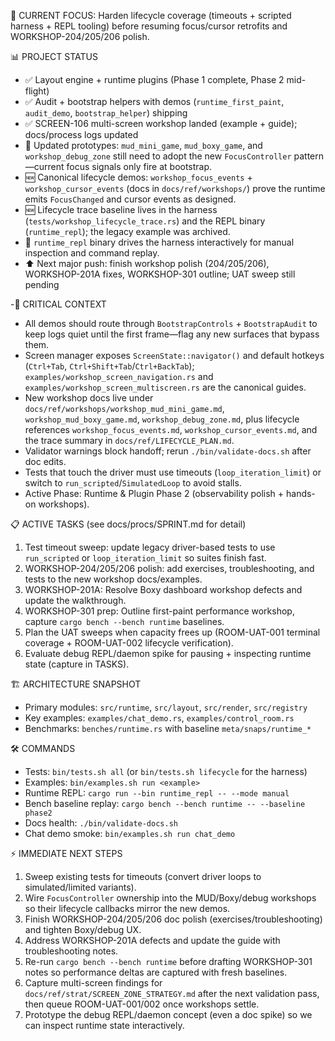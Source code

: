 🎯 CURRENT FOCUS: Harden lifecycle coverage (timeouts + scripted harness + REPL tooling) before resuming focus/cursor retrofits and WORKSHOP-204/205/206 polish.

📊 PROJECT STATUS
- ✅ Layout engine + runtime plugins (Phase 1 complete, Phase 2 mid-flight)
- ✅ Audit + bootstrap helpers with demos (`runtime_first_paint`, `audit_demo`, `bootstrap_helper`) shipping
- ✅ SCREEN-106 multi-screen workshop landed (example + guide); docs/process logs updated
- 🔄 Updated prototypes: `mud_mini_game`, `mud_boxy_game`, and `workshop_debug_zone` still need to adopt the new `FocusController` pattern—current focus signals only fire at bootstrap.
- 🆕 Canonical lifecycle demos: `workshop_focus_events` + `workshop_cursor_events` (docs in `docs/ref/workshops/`) prove the runtime emits `FocusChanged` and cursor events as designed.
- 🆕 Lifecycle trace baseline lives in the harness (`tests/workshop_lifecycle_trace.rs`) and the REPL binary (`runtime_repl`); the legacy example was archived.
- 🧪 `runtime_repl` binary drives the harness interactively for manual inspection and command replay.
- ⬆️ Next major push: finish workshop polish (204/205/206), WORKSHOP-201A fixes, WORKSHOP-301 outline; UAT sweep still pending

-🚨 CRITICAL CONTEXT
- All demos should route through `BootstrapControls` + `BootstrapAudit` to keep logs quiet until the first frame—flag any new surfaces that bypass them.
- Screen manager exposes `ScreenState::navigator()` and default hotkeys (`Ctrl+Tab`, `Ctrl+Shift+Tab`/`Ctrl+BackTab`); `examples/workshop_screen_navigation.rs` and `examples/workshop_screen_multiscreen.rs` are the canonical guides.
- New workshop docs live under `docs/ref/workshops/workshop_mud_mini_game.md`, `workshop_mud_boxy_game.md`, `workshop_debug_zone.md`, plus lifecycle references `workshop_focus_events.md`, `workshop_cursor_events.md`, and the trace summary in `docs/ref/LIFECYCLE_PLAN.md`.
- Validator warnings block handoff; rerun `./bin/validate-docs.sh` after doc edits.
- Tests that touch the driver must use timeouts (`loop_iteration_limit`) or switch to `run_scripted`/`SimulatedLoop` to avoid stalls.
- Active Phase: Runtime & Plugin Phase 2 (observability polish + hands-on workshops).

📋 ACTIVE TASKS (see docs/procs/SPRINT.md for detail)
1. Test timeout sweep: update legacy driver-based tests to use `run_scripted` or `loop_iteration_limit` so suites finish fast.
2. WORKSHOP-204/205/206 polish: add exercises, troubleshooting, and tests to the new workshop docs/examples.
3. WORKSHOP-201A: Resolve Boxy dashboard workshop defects and update the walkthrough.
4. WORKSHOP-301 prep: Outline first-paint performance workshop, capture `cargo bench --bench runtime` baselines.
5. Plan the UAT sweeps when capacity frees up (ROOM-UAT-001 terminal coverage + ROOM-UAT-002 lifecycle verification).
6. Evaluate debug REPL/daemon spike for pausing + inspecting runtime state (capture in TASKS).

🏗️ ARCHITECTURE SNAPSHOT
- Primary modules: `src/runtime`, `src/layout`, `src/render`, `src/registry`
- Key examples: `examples/chat_demo.rs`, `examples/control_room.rs`
- Benchmarks: `benches/runtime.rs` with baseline `meta/snaps/runtime_*`

🛠️ COMMANDS
- Tests: `bin/tests.sh all` (or `bin/tests.sh lifecycle` for the harness)
- Examples: `bin/examples.sh run <example>`
- Runtime REPL: `cargo run --bin runtime_repl -- --mode manual`
- Bench baseline replay: `cargo bench --bench runtime -- --baseline phase2`
- Docs health: `./bin/validate-docs.sh`
- Chat demo smoke: `bin/examples.sh run chat_demo`

⚡ IMMEDIATE NEXT STEPS
1. Sweep existing tests for timeouts (convert driver loops to simulated/limited variants).
2. Wire `FocusController` ownership into the MUD/Boxy/debug workshops so their lifecycle callbacks mirror the new demos.
3. Finish WORKSHOP-204/205/206 doc polish (exercises/troubleshooting) and tighten Boxy/debug UX.
4. Address WORKSHOP-201A defects and update the guide with troubleshooting notes.
5. Re-run `cargo bench --bench runtime` before drafting WORKSHOP-301 notes so performance deltas are captured with fresh baselines.
6. Capture multi-screen findings for `docs/ref/strat/SCREEN_ZONE_STRATEGY.md` after the next validation pass, then queue ROOM-UAT-001/002 once workshops settle.
7. Prototype the debug REPL/daemon concept (even a doc spike) so we can inspect runtime state interactively.
